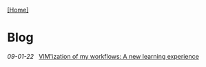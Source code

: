 [\[Home\]](../index.md) 

# Blog 

*09-01-22* &nbsp; [VIM'ization of my workflows: A new learning experience](09-01-22.md)

